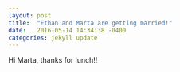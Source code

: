 ```yaml
---
layout: post
title:  "Ethan and Marta are getting married!"
date:   2016-05-14 14:34:38 -0400
categories: jekyll update
---
```


Hi Marta, thanks for lunch!!
